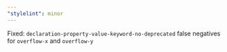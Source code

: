 ```yaml
---
"stylelint": minor
---
```


Fixed: `declaration-property-value-keyword-no-deprecated` false negatives for `overflow-x` and `overflow-y`
